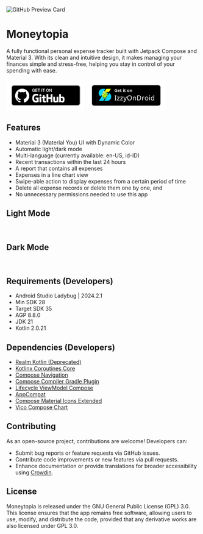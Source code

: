 <img src="art/banner.webp" alt="GitHub Preview Card">

# Moneytopia
A fully functional personal expense tracker built with Jetpack Compose and Material 3. With its clean and intuitive design, it makes managing your finances simple and stress-free, helping you stay in control of your spending with ease.
\
\
[<img src="art/get-it-on-github.png" alt="Get it on GitHub" height="80">](https://github.com/dimrnhhh/moneytopia/releases/latest)
[<img src="art/get-it-on-izzyondroid.png" alt="Get it on IzzyOnDroid" height="80">](https://apt.izzysoft.de/fdroid/index/apk/com.dimrnhhh.moneytopia)

## Features
- Material 3 (Material You) UI with Dynamic Color
- Automatic light/dark mode
- Multi-language (currently available: en-US, id-ID)
- Recent transactions within the last 24 hours
- A report that contains all expenses
- Expenses in a line chart view
- Swipe-able action to display expenses from a certain period of time
- Delete all expense records or delete them one by one, and
- No unnecessary permissions needed to use this app

## Light Mode
<div align="center">
    <img src="art/1-light-expenses.webp" width="24%" alt="">
    <img src="art/2-light-reports.webp" width="24%" alt="">
    <img src="art/3-light-analytics.webp" width="24%" alt="">
    <img src="art/4-light-settings.webp" width="24%" alt="">
</div>

## Dark Mode
<div align="center">
    <img src="art/1-dark-expenses.webp" width="24%" alt="">
    <img src="art/2-dark-reports.webp" width="24%" alt="">
    <img src="art/3-dark-analytics.webp" width="24%" alt="">
    <img src="art/4-dark-settings.webp" width="24%" alt="">
</div>

## Requirements (Developers)
- Android Studio Ladybug | 2024.2.1
- Min SDK 28
- Target SDK 35
- AGP 8.8.0
- JDK 21
- Kotlin 2.0.21

## Dependencies (Developers)
- [Realm Kotlin (Deprecated)](https://www.mongodb.com/docs/atlas/device-sdks/sdk/kotlin/install/)
- [Kotlinx Coroutines Core](https://mvnrepository.com/artifact/org.jetbrains.kotlinx/kotlinx-coroutines-core)
- [Compose Navigation](https://mvnrepository.com/artifact/androidx.navigation/navigation-compose)
- [Compose Compiler Gradle Plugin](https://mvnrepository.com/artifact/org.jetbrains.kotlin.plugin.compose/org.jetbrains.kotlin.plugin.compose.gradle.plugin)
- [Lifecycle ViewModel Compose](https://mvnrepository.com/artifact/androidx.lifecycle/lifecycle-viewmodel-compose)
- [AppCompat](https://mvnrepository.com/artifact/androidx.appcompat/appcompat)
- [Compose Material Icons Extended](https://mvnrepository.com/artifact/androidx.compose.material/material-icons-extended)
- [Vico Compose Chart](https://github.com/patrykandpatrick/vico/tree/v1.16.1)

## Contributing
As an open-source project, contributions are welcome! Developers can:
- Submit bug reports or feature requests via GitHub issues.
- Contribute code improvements or new features via pull requests.
- Enhance documentation or provide translations for broader accessibility using [Crowdin](https://crowdin.com/project/moneytopia).

## License
Moneytopia is released under the GNU General Public License (GPL) 3.0. This license ensures that the app remains free software, allowing users to use, modify, and distribute the code, provided that any derivative works are also licensed under GPL 3.0.
